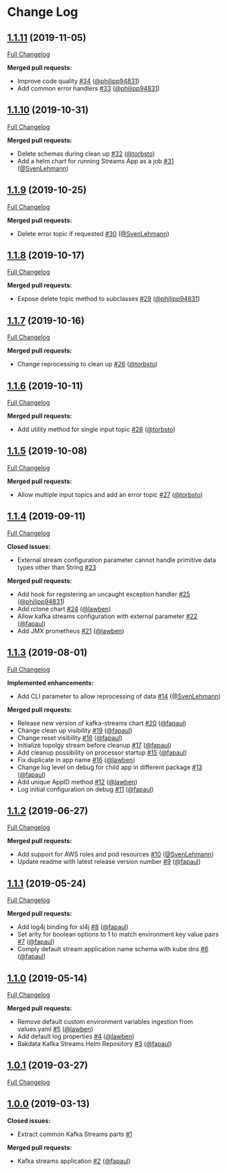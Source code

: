 # Change Log

## [1.1.11](https://github.com/bakdata/common-kafka-streams/tree/1.1.11) (2019-11-05)
[Full Changelog](https://github.com/bakdata/common-kafka-streams/compare/1.1.10...1.1.11)

**Merged pull requests:**

- Improve code quality [\#34](https://github.com/bakdata/common-kafka-streams/pull/34) ([@philipp94831](https://github.com/philipp94831))
- Add common error handlers [\#33](https://github.com/bakdata/common-kafka-streams/pull/33) ([@philipp94831](https://github.com/philipp94831))

## [1.1.10](https://github.com/bakdata/common-kafka-streams/tree/1.1.10) (2019-10-31)
[Full Changelog](https://github.com/bakdata/common-kafka-streams/compare/1.1.9...1.1.10)

**Merged pull requests:**

-  Delete schemas during clean up  [\#32](https://github.com/bakdata/common-kafka-streams/pull/32) ([@torbsto](https://github.com/torbsto))
- Add a helm chart for running Streams App as a job [\#31](https://github.com/bakdata/common-kafka-streams/pull/31) ([@SvenLehmann](https://github.com/SvenLehmann))

## [1.1.9](https://github.com/bakdata/common-kafka-streams/tree/1.1.9) (2019-10-25)
[Full Changelog](https://github.com/bakdata/common-kafka-streams/compare/1.1.8...1.1.9)

**Merged pull requests:**

- Delete error topic if requested [\#30](https://github.com/bakdata/common-kafka-streams/pull/30) ([@SvenLehmann](https://github.com/SvenLehmann))

## [1.1.8](https://github.com/bakdata/common-kafka-streams/tree/1.1.8) (2019-10-17)
[Full Changelog](https://github.com/bakdata/common-kafka-streams/compare/1.1.7...1.1.8)

**Merged pull requests:**

- Expose delete topic method to subclasses [\#29](https://github.com/bakdata/common-kafka-streams/pull/29) ([@philipp94831](https://github.com/philipp94831))

## [1.1.7](https://github.com/bakdata/common-kafka-streams/tree/1.1.7) (2019-10-16)
[Full Changelog](https://github.com/bakdata/common-kafka-streams/compare/1.1.6...1.1.7)

**Merged pull requests:**

- Change reprocessing to clean up [\#26](https://github.com/bakdata/common-kafka-streams/pull/26) ([@torbsto](https://github.com/torbsto))

## [1.1.6](https://github.com/bakdata/common-kafka-streams/tree/1.1.6) (2019-10-11)
[Full Changelog](https://github.com/bakdata/common-kafka-streams/compare/1.1.5...1.1.6)

**Merged pull requests:**

- Add utility method for single input topic [\#28](https://github.com/bakdata/common-kafka-streams/pull/28) ([@torbsto](https://github.com/torbsto))

## [1.1.5](https://github.com/bakdata/common-kafka-streams/tree/1.1.5) (2019-10-08)
[Full Changelog](https://github.com/bakdata/common-kafka-streams/compare/1.1.4...1.1.5)

**Merged pull requests:**

- Allow multiple input topics and add an error topic [\#27](https://github.com/bakdata/common-kafka-streams/pull/27) ([@torbsto](https://github.com/torbsto))

## [1.1.4](https://github.com/bakdata/common-kafka-streams/tree/1.1.4) (2019-09-11)
[Full Changelog](https://github.com/bakdata/common-kafka-streams/compare/1.1.3...1.1.4)

**Closed issues:**

- External stream configuration parameter cannot handle primitive data types other than String [\#23](https://github.com/bakdata/common-kafka-streams/issues/23)

**Merged pull requests:**

- Add hook for registering an uncaught exception handler [\#25](https://github.com/bakdata/common-kafka-streams/pull/25) ([@philipp94831](https://github.com/philipp94831))
- Add rclone chart [\#24](https://github.com/bakdata/common-kafka-streams/pull/24) ([@lawben](https://github.com/lawben))
- Allow kafka streams configuration with external parameter [\#22](https://github.com/bakdata/common-kafka-streams/pull/22) ([@fapaul](https://github.com/fapaul))
- Add JMX prometheus [\#21](https://github.com/bakdata/common-kafka-streams/pull/21) ([@lawben](https://github.com/lawben))

## [1.1.3](https://github.com/bakdata/common-kafka-streams/tree/1.1.3) (2019-08-01)
[Full Changelog](https://github.com/bakdata/common-kafka-streams/compare/1.1.2...1.1.3)

**Implemented enhancements:**

- Add CLI parameter to allow reprocessing of data [\#14](https://github.com/bakdata/common-kafka-streams/pull/14) ([@SvenLehmann](https://github.com/SvenLehmann))

**Merged pull requests:**

- Release new version of kafka\-streams chart [\#20](https://github.com/bakdata/common-kafka-streams/pull/20) ([@fapaul](https://github.com/fapaul))
- Change clean up visibility [\#19](https://github.com/bakdata/common-kafka-streams/pull/19) ([@fapaul](https://github.com/fapaul))
- Change reset visibility [\#18](https://github.com/bakdata/common-kafka-streams/pull/18) ([@fapaul](https://github.com/fapaul))
- Initialize topolgy stream before cleanup [\#17](https://github.com/bakdata/common-kafka-streams/pull/17) ([@fapaul](https://github.com/fapaul))
-  Add cleanup possibility on processor startup [\#15](https://github.com/bakdata/common-kafka-streams/pull/15) ([@fapaul](https://github.com/fapaul))
- Fix duplicate in app name [\#16](https://github.com/bakdata/common-kafka-streams/pull/16) ([@lawben](https://github.com/lawben))
- Change log level on debug for child app in different package [\#13](https://github.com/bakdata/common-kafka-streams/pull/13) ([@fapaul](https://github.com/fapaul))
- Add unique AppID method [\#12](https://github.com/bakdata/common-kafka-streams/pull/12) ([@lawben](https://github.com/lawben))
- Log initial configuration on debug [\#11](https://github.com/bakdata/common-kafka-streams/pull/11) ([@fapaul](https://github.com/fapaul))

## [1.1.2](https://github.com/bakdata/common-kafka-streams/tree/1.1.2) (2019-06-27)
[Full Changelog](https://github.com/bakdata/common-kafka-streams/compare/1.1.1...1.1.2)

**Merged pull requests:**

- Add support for AWS roles and pod resources [\#10](https://github.com/bakdata/common-kafka-streams/pull/10) ([@SvenLehmann](https://github.com/SvenLehmann))
- Update readme with latest release version number [\#9](https://github.com/bakdata/common-kafka-streams/pull/9) ([@fapaul](https://github.com/fapaul))

## [1.1.1](https://github.com/bakdata/common-kafka-streams/tree/1.1.1) (2019-05-24)
[Full Changelog](https://github.com/bakdata/common-kafka-streams/compare/1.1.0...1.1.1)

**Merged pull requests:**

- Add log4j binding for sl4j [\#8](https://github.com/bakdata/common-kafka-streams/pull/8) ([@fapaul](https://github.com/fapaul))
- Set arity for boolean options to 1 to match environment key value pairs [\#7](https://github.com/bakdata/common-kafka-streams/pull/7) ([@fapaul](https://github.com/fapaul))
- Comply default stream application name schema with kube dns [\#6](https://github.com/bakdata/common-kafka-streams/pull/6) ([@fapaul](https://github.com/fapaul))

## [1.1.0](https://github.com/bakdata/common-kafka-streams/tree/1.1.0) (2019-05-14)
[Full Changelog](https://github.com/bakdata/common-kafka-streams/compare/1.0.1...1.1.0)

**Merged pull requests:**

- Remove default custom environment variables ingestion from values.yaml [\#5](https://github.com/bakdata/common-kafka-streams/pull/5) ([@lawben](https://github.com/lawben))
- Add default log properties [\#4](https://github.com/bakdata/common-kafka-streams/pull/4) ([@lawben](https://github.com/lawben))
- Bakdata Kafka Streams Helm Repository [\#3](https://github.com/bakdata/common-kafka-streams/pull/3) ([@fapaul](https://github.com/fapaul))

## [1.0.1](https://github.com/bakdata/common-kafka-streams/tree/1.0.1) (2019-03-27)
[Full Changelog](https://github.com/bakdata/common-kafka-streams/compare/1.0.0...1.0.1)


## [1.0.0](https://github.com/bakdata/common-kafka-streams/tree/1.0.0) (2019-03-13)

**Closed issues:**

- Extract common Kafka Streams parts [\#1](https://github.com/bakdata/common-kafka-streams/issues/1)

**Merged pull requests:**

- Kafka streams application [\#2](https://github.com/bakdata/common-kafka-streams/pull/2) ([@fapaul](https://github.com/fapaul))
